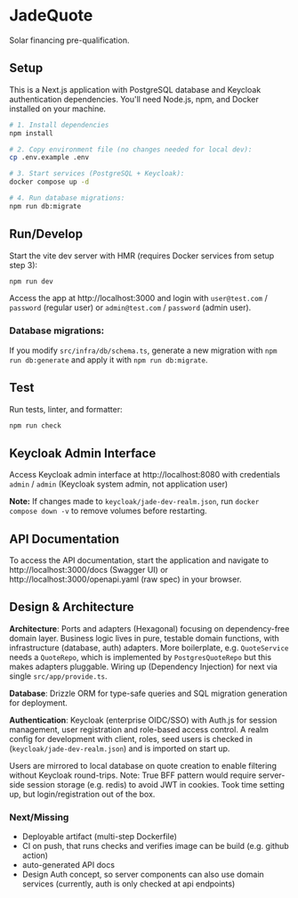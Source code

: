 # JadeQuote

Solar financing pre-qualification.

## Setup

This is a Next.js application with PostgreSQL database and Keycloak authentication dependencies. You'll need Node.js, npm, and Docker installed on your machine.

```bash
# 1. Install dependencies
npm install

# 2. Copy environment file (no changes needed for local dev):
cp .env.example .env

# 3. Start services (PostgreSQL + Keycloak):
docker compose up -d

# 4. Run database migrations:
npm run db:migrate
```

## Run/Develop

Start the vite dev server with HMR (requires Docker services from setup step 3):

```bash
npm run dev
```

Access the app at http://localhost:3000 and login with `user@test.com` / `password` (regular user) or `admin@test.com` / `password` (admin user).

### Database migrations:

If you modify `src/infra/db/schema.ts`, generate a new migration with `npm run db:generate` and apply it with `npm run db:migrate`.

## Test

Run tests, linter, and formatter:

```bash
npm run check
```

## Keycloak Admin Interface

Access Keycloak admin interface at http://localhost:8080 with credentials `admin` / `admin` (Keycloak system admin, not application user)

**Note:** If changes made to `keycloak/jade-dev-realm.json`, run `docker compose down -v` to remove volumes before restarting.

## API Documentation

To access the API documentation, start the application and navigate to http://localhost:3000/docs (Swagger UI) or http://localhost:3000/openapi.yaml (raw spec) in your browser.

## Design & Architecture

**Architecture**: Ports and adapters (Hexagonal) focusing on dependency-free domain layer. Business logic lives in pure, testable domain functions, with infrastructure (database, auth) adapters.
More boilerplate, e.g. `QuoteService` needs a `QuoteRepo`, which is implemented by `PostgresQuoteRepo` but this makes adapters pluggable. Wiring up (Dependency Injection) for next via single `src/app/provide.ts`.

**Database**: Drizzle ORM for type-safe queries and SQL migration generation for deployment.

**Authentication**: Keycloak (enterprise OIDC/SSO) with Auth.js for session management, user registration and role-based access control. A realm config for development with client, roles, seed users is checked in (`keycloak/jade-dev-realm.json`) and is imported on start up.

Users are mirrored to local database on quote creation to enable filtering without Keycloak round-trips. Note: True BFF pattern would require server-side session storage (e.g. redis) to avoid JWT in cookies. Took time setting up, but login/registration out of the box.

### Next/Missing

- Deployable artifact (multi-step Dockerfile)
- CI on push, that runs checks and verifies image can be build (e.g. github action)
- auto-generated API docs
- Design Auth concept, so server components can also use domain services (currently, auth is only checked at api endpoints)
